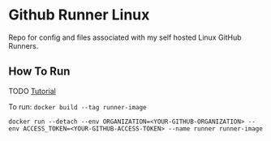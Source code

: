 # Github Runner Linux
Repo for config and files associated with my self hosted Linux GitHub Runners.

## How To Run
TODO
[Tutorial](https://testdriven.io/blog/github-actions-docker/)

To run:
`docker build --tag runner-image`

`docker run --detach --env ORGANIZATION=<YOUR-GITHUB-ORGANIZATION> --env ACCESS_TOKEN=<YOUR-GITHUB-ACCESS-TOKEN> --name runner runner-image`
